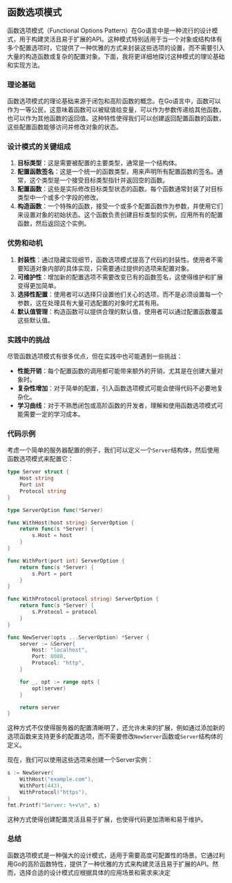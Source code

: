 ## 函数选项模式

函数选项模式（Functional Options Pattern）在Go语言中是一种流行的设计模式，用于构建灵活且易于扩展的API。这种模式特别适用于当一个对象或结构体有多个配置选项时，它提供了一种优雅的方式来封装这些选项的设置，而不需要引入大量的构造函数或复杂的配置对象。下面，我将更详细地探讨这种模式的理论基础和实现方法。

### 理论基础

函数选项模式的理论基础来源于闭包和高阶函数的概念。在Go语言中，函数可以作为一等公民，这意味着函数可以被赋值给变量，可以作为参数传递给其他函数，也可以作为其他函数的返回值。这种特性使得我们可以创建返回配置函数的函数，这些配置函数能够访问并修改对象的状态。

### 设计模式的关键组成

1. **目标类型**：这是需要被配置的主要类型，通常是一个结构体。
2. **配置函数签名**：这是一个统一的函数类型，用来声明所有配置函数的签名。通常，这个类型是一个接受目标类型指针并返回空的函数。
3. **配置函数**：这些是实际修改目标类型状态的函数。每个函数通常封装了对目标类型中一个或多个字段的修改。
4. **构造函数**：一个特殊的函数，接受一个或多个配置函数作为参数，并使用它们来设置对象的初始状态。这个函数负责创建目标类型的实例，应用所有的配置函数，然后返回这个实例。

### 优势和动机

1. **封装性**：通过隐藏实现细节，函数选项模式提高了代码的封装性。使用者不需要知道对象内部的具体实现，只需要通过提供的选项来配置对象。
2. **可维护性**：增加新的配置选项不需要改变已有的函数签名，这使得维护和扩展变得更加简单。
3. **选择性配置**：使用者可以选择只设置他们关心的选项，而不是必须设置每一个参数，这在处理具有大量可选配置的对象时尤其有用。
4. **默认值管理**：构造函数可以提供合理的默认值，使用者可以通过配置函数覆盖这些默认值。

### 实践中的挑战

尽管函数选项模式有很多优点，但在实践中也可能遇到一些挑战：
- **性能开销**：每个配置函数的调用都可能带来额外的开销，尤其是在创建大量对象时。
- **复杂性增加**：对于简单的配置，引入函数选项模式可能会使得代码不必要地复杂化。
- **学习曲线**：对于不熟悉闭包或高阶函数的开发者，理解和使用函数选项模式可能需要一定的学习成本。

### 代码示例

考虑一个简单的服务器配置的例子，我们可以定义一个`Server`结构体，然后使用函数选项模式来配置它：

```go
type Server struct {
    Host string
    Port int
    Protocol string
}

type ServerOption func(*Server)

func WithHost(host string) ServerOption {
    return func(s *Server) {
        s.Host = host
    }
}

func WithPort(port int) ServerOption {
    return func(s *Server) {
        s.Port = port
    }
}

func WithProtocol(protocol string) ServerOption {
    return func(s *Server) {
        s.Protocol = protocol
    }
}

func NewServer(opts ...ServerOption) *Server {
    server := &Server{
        Host: "localhost",
        Port: 8080,
        Protocol: "http",
    }

    for _, opt := range opts {
        opt(server)
    }

    return server
}
```

这种方式不仅使得服务器的配置清晰明了，还允许未来的扩展，例如通过添加新的选项函数来支持更多的配置选项，而不需要修改`NewServer`函数或`Server`结构体的定义。

现在，我们可以使用这些选项来创建一个Server实例：


```go
s := NewServer(
    WithHost("example.com"),
    WithPort(443),
    WithProtocol("https"),
)
fmt.Printf("Server: %+v\n", s)

```
这种方式使得创建配置灵活且易于扩展，也使得代码更加清晰和易于维护。

### 总结
函数选项模式是一种强大的设计模式，适用于需要高度可配置性的场景。它通过利用Go的高阶函数特性，提供了一种优雅的方式来构建灵活且易于扩展的API。然而，选择合适的设计模式应根据具体的应用场景和需求来决定